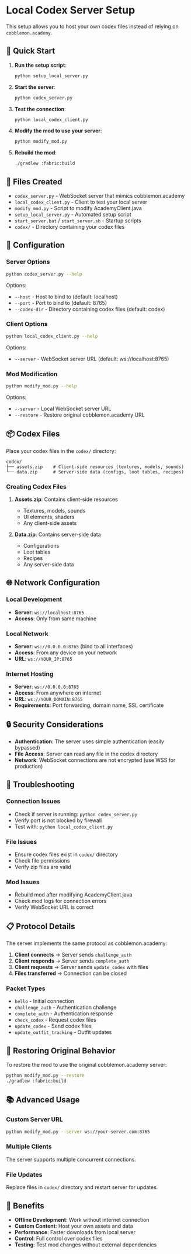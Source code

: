 # Local Codex Server Setup

This setup allows you to host your own codex files instead of relying on `cobblemon.academy`.

## 🚀 Quick Start

1. **Run the setup script**:
   ```bash
   python setup_local_server.py
   ```

2. **Start the server**:
   ```bash
   python codex_server.py
   ```

3. **Test the connection**:
   ```bash
   python local_codex_client.py
   ```

4. **Modify the mod to use your server**:
   ```bash
   python modify_mod.py
   ```

5. **Rebuild the mod**:
   ```bash
   ./gradlew :fabric:build
   ```

## 📁 Files Created

- `codex_server.py` - WebSocket server that mimics cobblemon.academy
- `local_codex_client.py` - Client to test your local server
- `modify_mod.py` - Script to modify AcademyClient.java
- `setup_local_server.py` - Automated setup script
- `start_server.bat` / `start_server.sh` - Startup scripts
- `codex/` - Directory containing your codex files

## 🔧 Configuration

### Server Options

```bash
python codex_server.py --help
```

Options:
- `--host` - Host to bind to (default: localhost)
- `--port` - Port to bind to (default: 8765)
- `--codex-dir` - Directory containing codex files (default: codex)

### Client Options

```bash
python local_codex_client.py --help
```

Options:
- `--server` - WebSocket server URL (default: ws://localhost:8765)

### Mod Modification

```bash
python modify_mod.py --help
```

Options:
- `--server` - Local WebSocket server URL
- `--restore` - Restore original cobblemon.academy URL

## 📦 Codex Files

Place your codex files in the `codex/` directory:

```
codex/
├── assets.zip    # Client-side resources (textures, models, sounds)
└── data.zip      # Server-side data (configs, loot tables, recipes)
```

### Creating Codex Files

1. **Assets.zip**: Contains client-side resources
   - Textures, models, sounds
   - UI elements, shaders
   - Any client-side assets

2. **Data.zip**: Contains server-side data
   - Configurations
   - Loot tables
   - Recipes
   - Any server-side data

## 🌐 Network Configuration

### Local Development
- **Server**: `ws://localhost:8765`
- **Access**: Only from same machine

### Local Network
- **Server**: `ws://0.0.0.0:8765` (bind to all interfaces)
- **Access**: From any device on your network
- **URL**: `ws://YOUR_IP:8765`

### Internet Hosting
- **Server**: `ws://0.0.0.0:8765`
- **Access**: From anywhere on internet
- **URL**: `ws://YOUR_DOMAIN:8765`
- **Requirements**: Port forwarding, domain name, SSL certificate

## 🔒 Security Considerations

- **Authentication**: The server uses simple authentication (easily bypassed)
- **File Access**: Server can read any file in the codex directory
- **Network**: WebSocket connections are not encrypted (use WSS for production)

## 🐛 Troubleshooting

### Connection Issues
- Check if server is running: `python codex_server.py`
- Verify port is not blocked by firewall
- Test with: `python local_codex_client.py`

### File Issues
- Ensure codex files exist in `codex/` directory
- Check file permissions
- Verify zip files are valid

### Mod Issues
- Rebuild mod after modifying AcademyClient.java
- Check mod logs for connection errors
- Verify WebSocket URL is correct

## 📋 Protocol Details

The server implements the same protocol as cobblemon.academy:

1. **Client connects** → Server sends `challenge_auth`
2. **Client responds** → Server sends `complete_auth`
3. **Client requests** → Server sends `update_codex` with files
4. **Files transferred** → Connection can be closed

### Packet Types

- `hello` - Initial connection
- `challenge_auth` - Authentication challenge
- `complete_auth` - Authentication response
- `check_codex` - Request codex files
- `update_codex` - Send codex files
- `update_outfit_tracking` - Outfit updates

## 🔄 Restoring Original Behavior

To restore the mod to use the original cobblemon.academy server:

```bash
python modify_mod.py --restore
./gradlew :fabric:build
```

## 📚 Advanced Usage

### Custom Server URL
```bash
python modify_mod.py --server ws://your-server.com:8765
```

### Multiple Clients
The server supports multiple concurrent connections.

### File Updates
Replace files in `codex/` directory and restart server for updates.

## 🎯 Benefits

- **Offline Development**: Work without internet connection
- **Custom Content**: Host your own assets and data
- **Performance**: Faster downloads from local server
- **Control**: Full control over codex files
- **Testing**: Test mod changes without external dependencies
